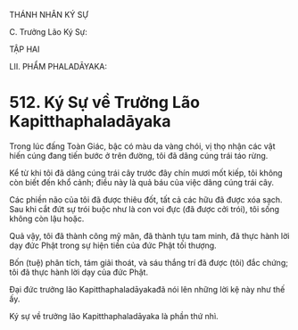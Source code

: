 THÁNH NHÂN KÝ SỰ

C. Trưởng Lão Ký Sự:

TẬP HAI

LII. PHẨM PHALADĀYAKA:

# 512. Ký Sự về Trưởng Lão Kapitthaphaladāyaka

Trong lúc đấng Toàn Giác, bậc có màu da vàng chói, vị thọ nhận các vật hiến cúng đang tiến bước ở trên đường, tôi đã dâng cúng trái táo rừng.

Kể từ khi tôi đã dâng cúng trái cây trước đây chín mươi mốt kiếp, tôi không còn biết đến khổ cảnh; điều này là quả báu của việc dâng cúng trái cây.

Các phiền não của tôi đã được thiêu đốt, tất cả các hữu đã được xóa sạch. Sau khi cắt đứt sự trói buộc như là con voi đực (đã được cởi trói), tôi sống không còn lậu hoặc.

Quả vậy, tôi đã thành công mỹ mãn, đã thành tựu tam minh, đã thực hành lời dạy đức Phật trong sự hiện tiền của đức Phật tối thượng.

Bốn (tuệ) phân tích, tám giải thoát, và sáu thắng trí đã được (tôi) đắc chứng; tôi đã thực hành lời dạy của đức Phật.

Đại đức trưởng lão Kapitthaphaladāyakađã nói lên những lời kệ này như thế ấy.

Ký sự về trưởng lão Kapitthaphaladāyaka là phần thứ nhì.
